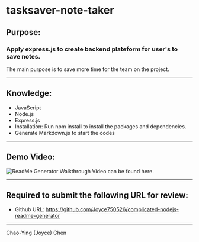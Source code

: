 # tasksaver-note-taker

## Purpose: 
### Apply express.js to create backend plateform for user's to save notes.
The main purpose is to save more time for the team on the project.

---

## Knowledge: 

* JavaScript
* Node.js
* Express.js
* Installation: Run npm install to install the packages and dependencies.
* Generate Markdown.js to start the codes

---

## Demo Video: 
![ReadMe Generator Walkthrough Video can be found here.](./video/ReadMe-Generator-Walkthrough.gif)

---


## Required to submit the following URL for review:

* Github URL: 
https://github.com/Joyce750526/complicated-nodejs-readme-generator


---



Chao-Ying (Joyce) Chen

